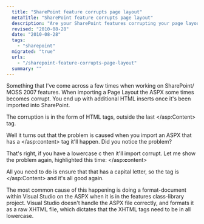 ```yaml
---
  title: "SharePoint feature corrupts page layout"
  metaTitle: "SharePoint feature corrupts page layout"
  description: "Are your SharePoint features corrupting your page layout?"
  revised: "2010-08-28"
  date: "2010-08-28"
  tags: 
    - "sharepoint"
  migrated: "true"
  urls: 
    - "/sharepoint-feature-corrupts-page-layout"
  summary: ""
---
```

Something that I've come across a few times when working on SharePoint/ MOSS 2007 features. When importing a Page Layout the ASPX some times becomes corrupt. You end up with additional HTML inserts once it's been imported into SharePoint.

The corruption is in the form of HTML tags, outside the last &lt;/asp:Content&gt; tag.

Well it turns out that the problem is caused when you import an ASPX that has a &lt;/asp:content&gt; tag it'll happen.
Did you notice the problem?

That's right, if you have a lowercase c then it'll import corrupt. Let me show the problem again, highlighted this time:
&lt;/asp:**c**ontent&gt;

All you need to do is ensure that that has a capital letter, so the tag is &lt;/asp:Content&gt; and it's all good again.

The most common cause of this happening is doing a format-document within Visual Studio on the ASPX when it is in the features class-library project. Visual Studio doesn't handle the ASPX file correctly, and formats it as a raw XHTML file, which dictates that the XHTML tags need to be in all lowercase.